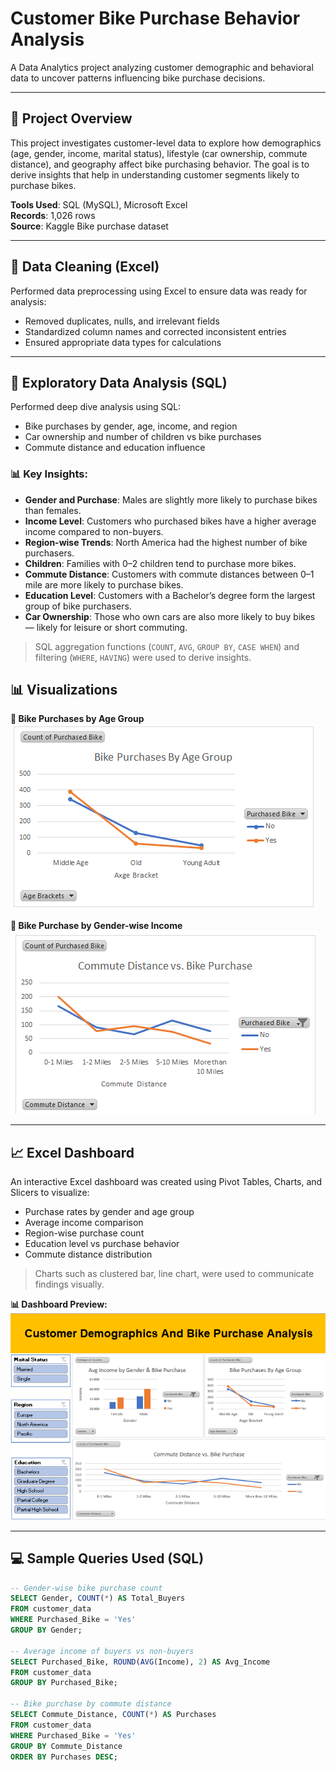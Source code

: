 # Customer Bike Purchase Behavior Analysis

A Data Analytics project analyzing customer demographic and behavioral data to uncover patterns influencing bike purchase decisions.

---

## 📌 Project Overview

This project investigates customer-level data to explore how demographics (age, gender, income, marital status), lifestyle (car ownership, commute distance), and geography affect bike purchasing behavior. The goal is to derive insights that help in understanding customer segments likely to purchase bikes.

**Tools Used**: SQL (MySQL), Microsoft Excel  
**Records**: 1,026 rows  
**Source**: Kaggle Bike purchase dataset

---

## 🧹 Data Cleaning (Excel)

Performed data preprocessing using Excel to ensure data was ready for analysis:
- Removed duplicates, nulls, and irrelevant fields
- Standardized column names and corrected inconsistent entries
- Ensured appropriate data types for calculations

---

## 🔎 Exploratory Data Analysis (SQL)

Performed deep dive analysis using SQL:
- Bike purchases by gender, age, income, and region
- Car ownership and number of children vs bike purchases
- Commute distance and education influence

### 📊 Key Insights:

- **Gender and Purchase**: Males are slightly more likely to purchase bikes than females.
- **Income Level**: Customers who purchased bikes have a higher average income compared to non-buyers.
- **Region-wise Trends**: North America had the highest number of bike purchasers.
- **Children**: Families with 0–2 children tend to purchase more bikes.
- **Commute Distance**: Customers with commute distances between 0–1 mile are more likely to purchase bikes.
- **Education Level**: Customers with a Bachelor’s degree form the largest group of bike purchasers.
- **Car Ownership**: Those who own cars are also more likely to buy bikes — likely for leisure or short commuting.

> SQL aggregation functions (`COUNT`, `AVG`, `GROUP BY`, `CASE WHEN`) and filtering (`WHERE`, `HAVING`) were used to derive insights.

 
## 📊 Visualizations


**🔽 Bike Purchases by Age Group**  
![Bike Purchases by Region](Bike_Purchase_Analysis/Images/Bike_purcahse_by_age_group.png)

**🔽 Bike Purchase by Gender-wise Income**  
![Age Group and Gender-wise Income](Bike_Purchase_Analysis/Images/Income_by_Gender.png)

---

## 📈 Excel Dashboard

An interactive Excel dashboard was created using Pivot Tables, Charts, and Slicers to visualize:

- Purchase rates by gender and age group
- Average income comparison
- Region-wise purchase count
- Education level vs purchase behavior
- Commute distance distribution

> Charts such as clustered bar, line chart, were used to communicate findings visually.

**📊 Dashboard Preview:**  
![Excel Dashboard](Bike_Purchase_Analysis/Dashboard/Dashaboard.png)

---

## 💻 Sample Queries Used (SQL)

```sql
-- Gender-wise bike purchase count
SELECT Gender, COUNT(*) AS Total_Buyers
FROM customer_data
WHERE Purchased_Bike = 'Yes'
GROUP BY Gender;

-- Average income of buyers vs non-buyers
SELECT Purchased_Bike, ROUND(AVG(Income), 2) AS Avg_Income
FROM customer_data
GROUP BY Purchased_Bike;

-- Bike purchase by commute distance
SELECT Commute_Distance, COUNT(*) AS Purchases
FROM customer_data
WHERE Purchased_Bike = 'Yes'
GROUP BY Commute_Distance
ORDER BY Purchases DESC;

